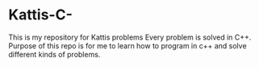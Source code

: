 # Kattis-C-
This is my repository for Kattis problems 
Every problem is solved in C++. 
Purpose of this repo is for me to learn how to program in c++ and solve different kinds of problems.
